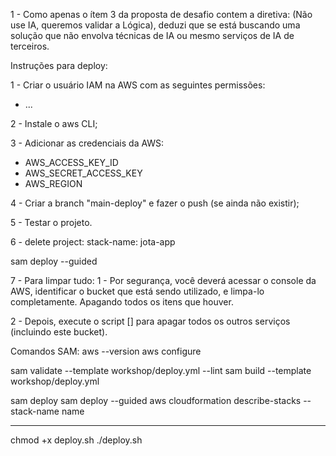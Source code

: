 1 - Como apenas o ítem 3 da proposta de desafio contem a diretiva: (Não use IA, queremos validar a Lógica),
deduzi que se está buscando uma solução que não envolva técnicas de IA ou mesmo serviços de IA de terceiros.

Instruções para deploy:

1 - Criar o usuário IAM na AWS com as seguintes permissões:
 - ...

2 - Instale o aws CLI;

3 - Adicionar as credenciais da AWS:
 - AWS_ACCESS_KEY_ID
 - AWS_SECRET_ACCESS_KEY
 - AWS_REGION

4 - Criar a branch "main-deploy" e fazer o push (se ainda não existir);

5 - Testar o projeto.

6 - delete project: stack-name: jota-app

sam deploy --guided


7 - Para limpar tudo:
1 - Por segurança, você deverá acessar o console da AWS, identificar o bucket que está sendo utilizado, e limpa-lo completamente.
Apagando todos os itens que houver.

2 - Depois, execute o script [] para apagar todos os outros serviços (incluindo este bucket).

Comandos SAM:
aws --version
aws configure

sam validate --template workshop/deploy.yml --lint
sam build --template workshop/deploy.yml

sam deploy
sam deploy --guided
aws cloudformation describe-stacks --stack-name name


----------
chmod +x deploy.sh
./deploy.sh